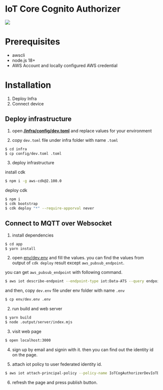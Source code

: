 # IoT Core Cognito Authorizer

<img src="https://miro.medium.com/v2/resize:fit:1400/1*5Lwi-RU4Sq1DYvKn91dukg.png" />

# Prerequisites

- awscli
- node.js 18+
- AWS Account and locally configured AWS credential

# Installation

1. Deploy Infra
2. Connect device

## Deploy infrastructure

1. open [**/infra/config/dev.toml**](infra/config/dev.toml) and replace values for your environment

2. copy `dev.toml` file under infra folder with name `.toml`

```bash
$ cd infra
$ cp config/dev.toml .toml
```

3. deploy infrastructure

install cdk

```bash
$ npm i -g aws-cdk@2.100.0
```

deploy cdk

```bash
$ npm i
$ cdk bootstrap
$ cdk deploy "*" --require-apporval never
```

## Connect to MQTT over Websocket

1. install dependencies

```bash
$ cd app
$ yarn install
```

2. open [env/dev.env](env/dev.env) and fill the values. you can find the values from output of `cdk deploy` result except `aws_pubsub_endpoint`.

you can get `aws_pubsub_endpoint` with following command.

```bash
$ aws iot describe-endpoint --endpoint-type iot:Data-ATS --query endpointAddress --output text
```

and then, copy `dev.env` file under env folder with name `.env`

```bash
$ cp env/dev.env .env
```

2. run build and web server

```bash
$ yarn build
$ node .output/server/index.mjs
```

3. visit web page

```bash
$ open localhost:3000
```

4. sign up by email and signin with it. then you can find out the identity id on the page.

5. attach iot policy to user federated identity id.

```bash
$ aws iot attach-principal-policy --policy-name IoTCogAuthorizerDevIoTDataPolicy --principal YOUR_IDENTITY_ID
```

6. refresh the page and press publish button.
